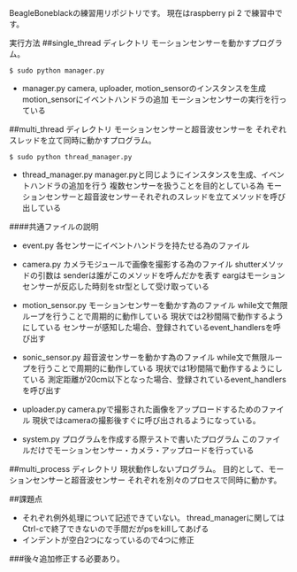 BeagleBoneblackの練習用リポジトリです。
現在はraspberry pi 2 で練習中です。


実行方法
##single_thread ディレクトリ
モーションセンサーを動かすプログラム。

```実行方法
$ sudo python manager.py
```

 - manager.py
camera, uploader, motion_sensorのインスタンスを生成
motion_sensorにイベントハンドラの追加
モーションセンサーの実行を行っている

##multi_thread ディレクトリ
モーションセンサーと超音波センサーを
それぞれスレッドを立て同時に動かすプログラム。

```実行方法
$ sudo python thread_manager.py
```
 - thread_manager.py
 manager.pyと同じようにインスタンスを生成、イベントハンドラの追加を行う
 複数センサーを扱うことを目的としている為
 モーションセンサーと超音波センサーそれぞれのスレッドを立てメソッドを呼び出している

####共通ファイルの説明

 - event.py
 各センサーにイベントハンドラを持たせる為のファイル

 - camera.py
 カメラモジュールで画像を撮影する為のファイル
 shutterメソッドの引数は
 senderは誰がこのメソッドを呼んだかを表す
 eargはモーションセンサーが反応した時刻をstr型として受け取っている

 - motion_sensor.py
 モーションセンサーを動かす為のファイル
 while文で無限ループを行うことで周期的に動作している
 現状では2秒間隔で動作するようにしている
 センサーが感知した場合、登録されているevent_handlersを呼び出す

 - sonic_sensor.py
 超音波センサーを動かす為のファイル
 while文で無限ループを行うことで周期的に動作している
 現状では1秒間隔で動作するようにしている
 測定距離が20cm以下となった場合、登録されているevent_handlersを呼び出す

 - uploader.py
  camera.pyで撮影された画像をアップロードするためのファイル
  現状ではcameraの撮影後すぐに呼び出されるようになっている。

 - system.py
 プログラムを作成する際テストで書いたプログラム
 このファイルだけでモーションセンサー・カメラ・アップロードを行っている

##multi_process ディレクトリ
現状動作しないプログラム。
目的として、モーションセンサーと超音波センサー
それぞれを別々のプロセスで同時に動かす。

##課題点
 - それぞれ例外処理について記述できていない。
  thread_managerに関してはCtrl-cで終了できないので手間だがpsをkillしてあげる
 - インデントが空白2つになっているので4つに修正

###後々追加修正する必要あり。
